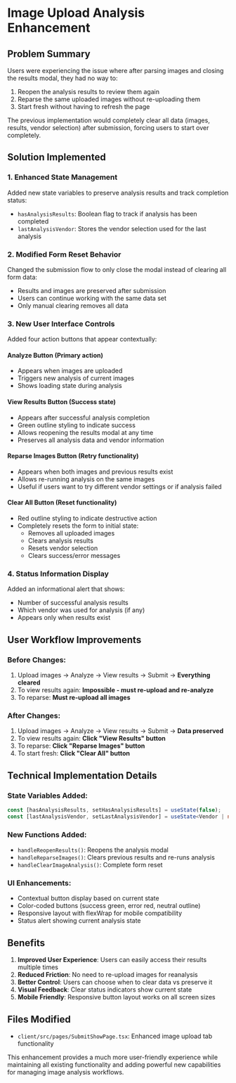 # Image Upload Analysis Enhancement

## Problem Summary

Users were experiencing the issue where after parsing images and closing the results modal, they had no way to:

1. Reopen the analysis results to review them again
2. Reparse the same uploaded images without re-uploading them
3. Start fresh without having to refresh the page

The previous implementation would completely clear all data (images, results, vendor selection) after submission, forcing users to start over completely.

## Solution Implemented

### 1. Enhanced State Management

Added new state variables to preserve analysis results and track completion status:

- `hasAnalysisResults`: Boolean flag to track if analysis has been completed
- `lastAnalysisVendor`: Stores the vendor selection used for the last analysis

### 2. Modified Form Reset Behavior

Changed the submission flow to only close the modal instead of clearing all form data:

- Results and images are preserved after submission
- Users can continue working with the same data set
- Only manual clearing removes all data

### 3. New User Interface Controls

Added four action buttons that appear contextually:

#### **Analyze Button** (Primary action)

- Appears when images are uploaded
- Triggers new analysis of current images
- Shows loading state during analysis

#### **View Results Button** (Success state)

- Appears after successful analysis completion
- Green outline styling to indicate success
- Allows reopening the results modal at any time
- Preserves all analysis data and vendor information

#### **Reparse Images Button** (Retry functionality)

- Appears when both images and previous results exist
- Allows re-running analysis on the same images
- Useful if users want to try different vendor settings or if analysis failed

#### **Clear All Button** (Reset functionality)

- Red outline styling to indicate destructive action
- Completely resets the form to initial state:
  - Removes all uploaded images
  - Clears analysis results
  - Resets vendor selection
  - Clears success/error messages

### 4. Status Information Display

Added an informational alert that shows:

- Number of successful analysis results
- Which vendor was used for analysis (if any)
- Appears only when results exist

## User Workflow Improvements

### Before Changes:

1. Upload images → Analyze → View results → Submit → **Everything cleared**
2. To view results again: **Impossible - must re-upload and re-analyze**
3. To reparse: **Must re-upload all images**

### After Changes:

1. Upload images → Analyze → View results → Submit → **Data preserved**
2. To view results again: **Click "View Results" button**
3. To reparse: **Click "Reparse Images" button**
4. To start fresh: **Click "Clear All" button**

## Technical Implementation Details

### State Variables Added:

```typescript
const [hasAnalysisResults, setHasAnalysisResults] = useState(false);
const [lastAnalysisVendor, setLastAnalysisVendor] = useState<Vendor | null>(null);
```

### New Functions Added:

- `handleReopenResults()`: Reopens the analysis modal
- `handleReparseImages()`: Clears previous results and re-runs analysis
- `handleClearImageAnalysis()`: Complete form reset

### UI Enhancements:

- Contextual button display based on current state
- Color-coded buttons (success green, error red, neutral outline)
- Responsive layout with flexWrap for mobile compatibility
- Status alert showing current analysis state

## Benefits

1. **Improved User Experience**: Users can easily access their results multiple times
2. **Reduced Friction**: No need to re-upload images for reanalysis
3. **Better Control**: Users can choose when to clear data vs preserve it
4. **Visual Feedback**: Clear status indicators show current state
5. **Mobile Friendly**: Responsive button layout works on all screen sizes

## Files Modified

- `client/src/pages/SubmitShowPage.tsx`: Enhanced image upload tab functionality

This enhancement provides a much more user-friendly experience while maintaining all existing functionality and adding powerful new capabilities for managing image analysis workflows.
